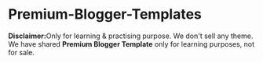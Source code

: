 # Premium-Blogger-Templates
<p><b>Disclaimer:</b>Only for learning & practising purpose. We don't sell any theme. We have shared <b>Premium Blogger Template</b> only for learning purposes, not for sale.</p>
